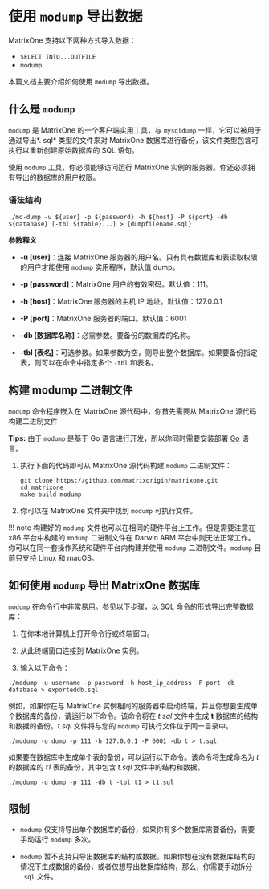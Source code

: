 # 使用 `modump` 导出数据

MatrixOne 支持以下两种方式导入数据：

- `SELECT INTO...OUTFILE`
- `modump`

本篇文档主要介绍如何使用 `modump` 导出数据。

## 什么是 `modump`

`modump` 是 MatrixOne 的一个客户端实用工具，与 `mysqldump` 一样，它可以被用于通过导出*. sql* 类型的文件来对 MatrixOne 数据库进行备份，该文件类型包含可执行以重新创建原始数据库的 SQL 语句。

使用 `modump` 工具，你必须能够访问运行 MatrixOne 实例的服务器。你还必须拥有导出的数据库的用户权限。

### 语法结构

```
./mo-dump -u ${user} -p ${password} -h ${host} -P ${port} -db ${database} [-tbl ${table}...] > {dumpfilename.sql}
```

**参数释义**

- **-u [user]**：连接 MatrixOne 服务器的用户名。只有具有数据库和表读取权限的用户才能使用 `modump` 实用程序，默认值 dump。

- **-p [password]**：MatrixOne 用户的有效密码。默认值：111。

- **-h [host]**：MatrixOne 服务器的主机 IP 地址。默认值：127.0.0.1

- **-P [port]**：MatrixOne 服务器的端口。默认值：6001

- **-db [数据库名称]**：必需参数。要备份的数据库的名称。

- **-tbl [表名]**：可选参数。如果参数为空，则导出整个数据库。如果要备份指定表，则可以在命令中指定多个 `-tbl` 和表名。

## 构建 modump 二进制文件

`modump` 命令程序嵌入在 MatrixOne 源代码中，你首先需要从 MatrixOne 源代码构建二进制文件

__Tips:__ 由于 `modump` 是基于 Go 语言进行开发，所以你同时需要安装部署 <a href="https://go.dev/doc/install" target="_blank">Go</a> 语言。

1. 执行下面的代码即可从 MatrixOne 源代码构建 `modump` 二进制文件：

    ```
    git clone https://github.com/matrixorigin/matrixone.git
    cd matrixone
    make build modump
    ```

2. 你可以在 MatrixOne 文件夹中找到 `modump` 可执行文件。

!!! note
    构建好的 `modump` 文件也可以在相同的硬件平台上工作。但是需要注意在 x86 平台中构建的 `modump` 二进制文件在 Darwin ARM 平台中则无法正常工作。你可以在同一套操作系统和硬件平台内构建并使用 `modump` 二进制文件。`modump` 目前只支持 Linux 和 macOS。

## 如何使用 `modump` 导出 MatrixOne 数据库

`modump` 在命令行中非常易用。参见以下步骤，以 SQL 命令的形式导出完整数据库：

1. 在你本地计算机上打开命令行或终端窗口。

2. 从此终端窗口连接到 MatrixOne 实例。

3. 输入以下命令：

```
./modump -u username -p password -h host_ip_address -P port -db database > exporteddb.sql
```

例如，如果你在与 MatrixOne 实例相同的服务器中启动终端，并且你想要生成单个数据库的备份，请运行以下命令。该命令将在 *t.sql* 文件中生成 **t** 数据库的结构和数据的备份。*t.sql* 文件将与您的 `modump` 可执行文件位于同一目录中。

```
./modump -u dump -p 111 -h 127.0.0.1 -P 6001 -db t > t.sql
```

如果要在数据库中生成单个表的备份，可以运行以下命令。该命令将生成命名为 *t* 的数据库的 *t1* 表的备份，其中包含 *t.sql* 文件中的结构和数据。

```
./modump -u dump -p 111 -db t -tbl t1 > t1.sql
```

## 限制

* `modump` 仅支持导出单个数据库的备份，如果你有多个数据库需要备份，需要手动运行 `modump` 多次。

* `modump` 暂不支持只导出数据库的结构或数据。如果你想在没有数据库结构的情况下生成数据的备份，或者仅想导出数据库结构，那么，你需要手动拆分 `.sql` 文件。
